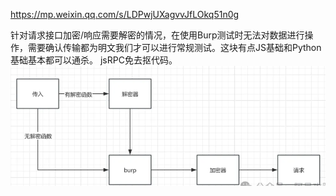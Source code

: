 <https://mp.weixin.qq.com/s/LDPwjUXagvvJfLOkq51n0g>

针对请求接口加密/响应需要解密的情况，在使用Burp测试时无法对数据进行操作，需要确认传输都为明文我们才可以进行常规测试。这块有点JS基础和Python基础基本都可以通杀。
jsRPC免去抠代码。
![](.topwrite/assets/image_1727580420081.png)


